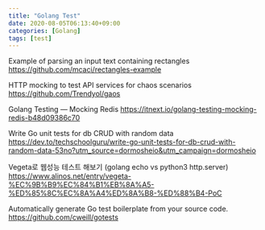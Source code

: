```yaml
---
title: "Golang Test"
date: 2020-08-05T06:13:40+09:00
categories: [Golang]
tags: [test]
---
```


Example of parsing an input text containing rectangles
 https://github.com/mcaci/rectangles-example

HTTP mocking to test API services for chaos scenarios
 https://github.com/Trendyol/gaos

Golang Testing — Mocking Redis
 https://itnext.io/golang-testing-mocking-redis-b48d09386c70

Write Go unit tests for db CRUD with random data
 https://dev.to/techschoolguru/write-go-unit-tests-for-db-crud-with-random-data-53no?utm_source=dormosheio&utm_campaign=dormosheio

Vegeta로 웹성능 테스트 해보기 (golang echo vs python3 http.server)
 https://www.alinos.net/entry/vegeta-%EC%9B%B9%EC%84%B1%EB%8A%A5-%ED%85%8C%EC%8A%A4%ED%8A%B8-%ED%88%B4-PoC


Automatically generate Go test boilerplate from your source code.
 https://github.com/cweill/gotests
 
 
